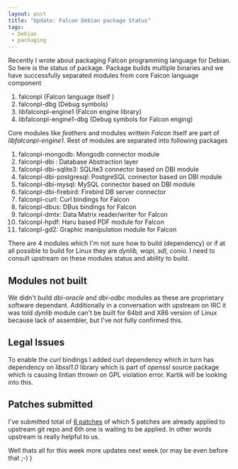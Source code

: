 ```yaml
---
layout: post
title: "Update: Falcon Debian package Status"
tags:
 - Debian
 - packaging
---
```


Recently I wrote about packaging Falcon programming language for Debian. So here
is the status of package.
Package builds multiple binaries and we have successfully separated modules from core
Falcon language component

1. falconpl (Falcon language itself )
2. falconpl-dbg (Debug symbols)
3. libfalconpl-engine1 (Falcon engine library)
4. libfalconpl-engine1-dbg (Debug symbols for Falcon enging)

Core modules like *feathers*  and modules writtein *Falcon* itself are part of *libfalconpl-engine1*.
Rest of modules are separated into following packages

1. falconpl-mongodb: Mongodb connector module
2. falconpl-dbi : Database Abstraction layer
3. falconpl-dbi-sqlite3: SQLite3 connector based on DBI module
4. falconpl-dbi-postgresql: PostgreSQL connector based on DBI module
5. falconpl-dbi-mysql: MySQL connector based on DBI module
6. falconpl-dbi-firebird: Firebird DB server connector
7. falconpl-curl: Curl bindings for Falcon
8. falconpl-dbus: DBus bindings for Falcon
9. falconpl-dmtx: Data Matrix reader/writer for Falcon
10. falconpl-hpdf: Haru based PDF module for Falcon
11. falconpl-gd2: Graphic manipulation module for Falcon

There are 4 modules which I'm not sure how to build (dependency) or if at all possible to build for Linux
they are *dynlib, wopi, sdl, conio*. I need to consult upstream on these modules status and ability to build.

## Modules not built ##
We didn't build *dbi-oracle* and *dbi-odbc* modules as these are proprietary software dependant. Additionally 
in a conversation with upstream on IRC it was told *dynlib* module can't be built for 64bit and X86 version
of Linux because lack of assembler, but I've not fully confirmed this.

## Legal Issues ##
To enable the *curl* bindings I added curl dependency which in turn has dependency on *libssl1.0* library which
is part of *openssl* source package which is causing lintian thrown on GPL violation error. Kartik will be looking
into this.

## Patches submitted ##
I've submitted total of [6 patches](http://anonscm.debian.org/gitweb/?p=collab-maint/falconpl.git;a=tree;f=debian/patches;h=aac74cd0c32cb33662cf6f6fd5f4b249c708d77a;hb=HEAD) of which 5 patches are already applied to upstream git repo and 6th one is waiting to be applied. In other
words upstream is really helpful to us.

Well thats all for this week more updates next week (or may be even before that ;-) )
